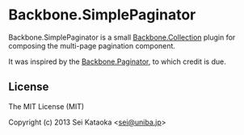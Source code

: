 # Backbone.SimplePaginator

Backbone.SimplePaginator is a small [Backbone.Collection](http://backbonejs.org/#Collection) plugin for composing the multi-page pagination component.

It was inspired by the [Backbone.Paginator](http://backbone-paginator.github.io/backbone.paginator/), to which credit is due.

## License

The MIT License (MIT)

Copyright (c) 2013 Sei Kataoka &lt;sei@uniba.jp&gt;
